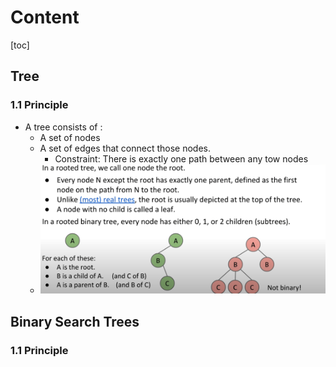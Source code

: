 # Content

[toc]

## Tree

### 1.1 Principle

- A tree consists of :
  - A set of nodes
  - A set of edges that connect those nodes.
    - Constraint: There is exactly one path between any tow nodes
  - ![IMG_0772](../imgs/IMG_0772.png)

## Binary Search Trees

### 1.1 Principle

